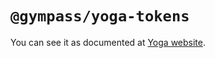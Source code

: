# `@gympass/yoga-tokens`

You can see it as documented at [Yoga website](https://gympass.github.io/yoga/guidelines/tokens/spacing).
